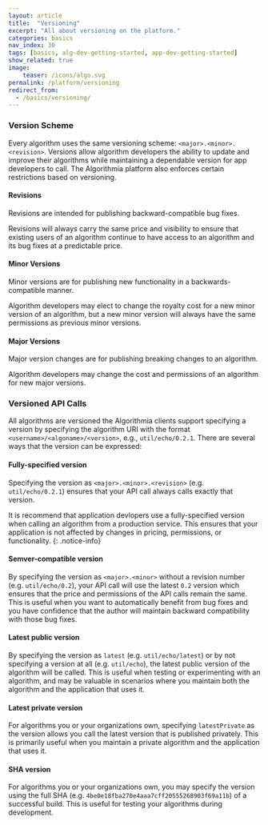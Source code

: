 ```yaml
---
layout: article
title:  "Versioning"
excerpt: "All about versioning on the platform."
categories: basics
nav_index: 30
tags: [basics, alg-dev-getting-started, app-dev-getting-started]
show_related: true
image:
    teaser: /icons/algo.svg
permalink: /platform/versioning
redirect_from:
  - /basics/versioning/
---
```


### Version Scheme

Every algorithm uses the same versioning scheme: `<major>.<minor>.<revision>`. Versions allow algorithm developers the ability to update and improve their algorithms while maintaining a dependable version for app developers to call. The Algorithmia platform also enforces certain restrictions based on versioning.

#### Revisions

Revisions are intended for publishing backward-compatible bug fixes.

Revisions will always carry the same price and visibility to ensure that existing users of an algorithm continue to have access to an algorithm and its bug fixes at a predictable price.

#### Minor Versions

Minor versions are for publishing new functionality in a backwards-compatible manner.

Algorithm developers may elect to change the royalty cost for a new minor version of an algorithm, but a new minor version will always have the same permissions as previous minor versions.

#### Major Versions

Major version changes are for publishing breaking changes to an algorithm.

Algorithm developers may change the cost and permissions of an algorithm for new major versions.


### Versioned API Calls

All algorithms are versioned the Algorithmia clients support specifying a version by specifying the algorithm URI with the format `<username>/<algoname>/<version>`, e.g., `util/echo/0.2.1`. There are several ways that the version can be expressed:

#### Fully-specified version

Specifying the version as `<major>.<minor>.<revision>` (e.g. `util/echo/0.2.1`) ensures that your API call always calls exactly that version.

It is recommend that application devlopers use a fully-specified version when calling an algorithm from a production service. This ensures that your application is not affected by changes in pricing, permissions, or functionality.
{: .notice-info}

#### Semver-compatible version

By specifying the version as `<major>.<minor>` without a revision number (e.g. `util/echo/0.2`), your API call will use the latest `0.2` version which ensures that the price and permissions of the API calls remain the same. This is useful when you want to automatically benefit from bug fixes and you have confidence that the author will maintain backward compatibility with those bug fixes.

#### Latest public version

By specifying the version as `latest` (e.g. `util/echo/latest`) or by not specifying a version at all (e.g. `util/echo`), the latest public version of the algorithm will be called. This is useful when testing or experimenting with an algorithm, and may be valuable in scenarios where you maintain both the algorithm and the application that uses it.

#### Latest private version

For algorithms you or your organizations own, specifying `latestPrivate` as the version allows you call the latest version that is published privately. This is primarily useful when you maintain a private algorithm and the application that uses it.

#### SHA version

For algorithms you or your organizations own, you may specify the version using the full SHA (e.g. `4be0e18fba270e4aaa7cff20555268903f69a11b`) of a successful build. This is useful for testing your algorithms during development.
